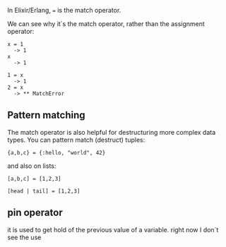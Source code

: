 In Elixir/Erlang, `=` is the match operator.

We can see why it`s the match operator, rather than the assignment operator:

```
x = 1
  -> 1
x
  -> 1

1 = x
  -> 1
2 = x
  -> ** MatchError
```


## Pattern matching

The match operator is also helpful for destructuring more complex data types.
You can pattern match (destruct) tuples:

```
{a,b,c} = {:hello, "world", 42}
```

and also on lists:

```
[a,b,c] = [1,2,3]

[head | tail] = [1,2,3]
```


## pin operator

it is used to get hold of the previous value of a variable. right now I don`t see the use
